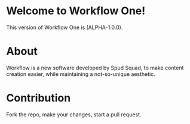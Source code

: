 # Welcome to Workflow One!
This version of Workflow One is (ALPHA-1.0.0).

# About
Workflow is a new software developed by Spud Squad, to make content creation easier, while maintaining a not-so-unique aesthetic.

# Contribution
Fork the repo, make your changes, start a pull request.